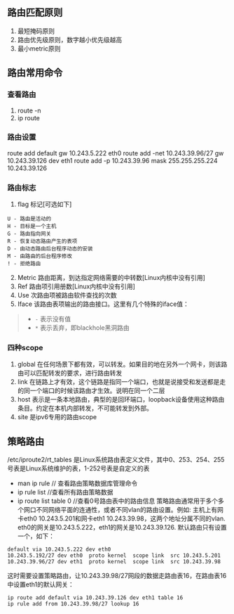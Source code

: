 ## 路由匹配原则
 1. 最短掩码原则
 2. 路由优先级原则，数字越小优先级越高
 3. 最小metric原则

## 路由常用命令
### 查看路由
 1. route -n 
 2. ip route 
### 路由设置 
route add default gw 10.243.5.222 eth0
route add -net 10.243.39.96/27 gw 10.243.39.126 dev eth1
route add -p 10.243.39.96 mask 255.255.255.224  10.243.39.126
### 路由标志
 1. flag 标记[可选如下]
 ``` 
U - 路由是活动的
H - 目标是一个主机
G - 路由指向网关
R - 恢复动态路由产生的表项
D - 由动态路由后台程序动态的安装
M - 由路由的后台程序修改
! - 拒绝路由
 ```
 2. Metric 路由距离，到达指定网络需要的中转数[Linux内核中没有引用]
 3. Ref 路由项引用册数[Linux内核中没有引用]
 4. Use 次路由项被路由软件查找的次数
 5. Iface 该路由表项输出的路由接口。这里有几个特殊的iface值：  
   > - `-` 表示没有值
   > - `*` 表示丢弃，即blackhole黑洞路由

### 四种scope
 1. global 在任何场景下都有效，可以转发。如果目的地在另外一个网卡，则该路由可以匹配转发的要求，进行路由转发
 2. link   在链路上才有效，这个链路是指同一个端口，也就是说接受和发送都是走的同一个端口的时候该路由才生效。说明在同一个二层
 3. host   表示是一条本地路由，典型的是回环端口，loopback设备使用这种路由条目。约定在本机内部转发，不可能转发到外部。
 4. site   是ipv6专用的路由scope

## 策略路由
/etc/iproute2/rt_tables 是Linux系统路由表定义文件，其中0、253、254、255号表是Linux系统维护的表，1-252号表是自定义的表
 - man ip rule // 查看路由策略数据库管理命令
 - ip rule list //查看所有路由策略数据
 - ip route list table 0 //查看0号路由表中的路由信息
策略路由通常用于多个多个网口不同网络平面的连通性，或者不同vlan的路由设置。例如: 主机上有网卡eth0 10.243.5.201和网卡eth1 10.243.39.98，这两个地址分属不同的vlan. eth0的网关是10.243.5.222，eth1的网关是10.243.39.126. 默认路由只有设置一个，如下：
```
default via 10.243.5.222 dev eth0 
10.243.5.192/27 dev eth0  proto kernel  scope link  src 10.243.5.201 
10.243.39.96/27 dev eth1  proto kernel  scope link  src 10.243.39.98
```
这时需要设置策略路由，让10.243.39.98/27网段的数据走路由表16，在路由表16中设置eth1的默认网关：
```
ip route add default via 10.243.39.126 dev eth1 table 16
ip rule add from 10.243.39.98/27 lookup 16
